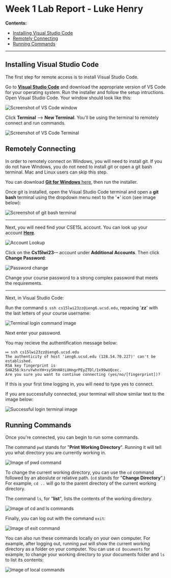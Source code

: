 # Week 1 Lab Report - Luke Henry
**Contents:**
- [Installing Visual Studio Code](https://lukehenry04.github.io/cse15l-lab-reports/Week1_Lab_Report.html?#installing-visual-studio-code)
- [Remotely Connecting](https://lukehenry04.github.io/cse15l-lab-reports/Week1_Lab_Report.html?#remotely-connecting)
- [Running Commands](https://lukehenry04.github.io/cse15l-lab-reports/Week1_Lab_Report.html?#running-commands)

***

## Installing Visual Studio Code
The first step for remote access is to install Visual Studio Code.

Go to **[Visual Studio Code](https://code.visualstudio.com)** and download the appropriate version of VS Code for your operating system. Run the installer and follow the setup intructions. Open Visual Studio Code. Your window should look like this:

![Screenshot of VS Code window](https://raw.githubusercontent.com/LukeHenry04/cse15l-lab-reports/main/VS_Code.png)

Click **Terminal** --> **New Terminal**. You'll be using the terminal to remotely connect and run commands.

![Screenshot of VS Code Terminal](https://raw.githubusercontent.com/LukeHenry04/cse15l-lab-reports/main/VS_CodeTerminal.png)

## Remotely Connecting
In order to remotely connect on Windows, you will need to install git. If you do not have Windows, you do not need to install git or open a git bash terminal. Mac and Linux users can skip this step.

You can download [**Git for Windows** here](https://gitforwindows.org/), then run the installer. 

Once git is installed, open the Visual Studio Code terminal and open a **git bash** terminal using the dropdown menu next to the '**+**' icon (see image below):

![Screenshot of git bash terminal](https://raw.githubusercontent.com/LukeHenry04/cse15l-lab-reports/main/VS_GitBash.png)

***

Next, you will need find your CSE15L account. You can look up your account [**Here**](https://sdacs.ucsd.edu/~icc/index.php).

![Account Lookup](https://raw.githubusercontent.com/LukeHenry04/cse15l-lab-reports/main/AccountLookup.png)

Click on the **Cs15lwi23--** account under **Additional Accounts**. Then click **Change Password**:

![Password change](https://raw.githubusercontent.com/LukeHenry04/cse15l-lab-reports/main/AccountPasswordChange.png)

Change your course password to a strong complex password that meets the requirements.

***
Next, in Visual Studio Code:

Run the command `$ ssh cs15lwi23zz@ieng6.ucsd.edu`, repacing '**zz**' with the last letters of your course username:

![Terminal login command image](https://raw.githubusercontent.com/LukeHenry04/cse15l-lab-reports/main/VS_RemoteLogin.png)

Next enter your password. 

You may recieve the authentification message below:
```
⤇ ssh cs15lwi23zz@ieng6.ucsd.edu
The authenticity of host 'ieng6.ucsd.edu (128.54.70.227)' can't be established.
RSA key fingerprint is SHA256:ksruYwhnYH+sySHnHAtLUHngrPEyZTDl/1x99wUQcec.
Are you sure you want to continue connecting (yes/no/[fingerprint])? 
```
If this is your first time logging in, you will need to type yes to connect.

If you are successfully connected, your terminal will show similar text to the image below:

![Successful login terminal image](https://raw.githubusercontent.com/LukeHenry04/cse15l-lab-reports/main/VS_RemoteLoginSuccess.png)

## Running Commands
Once you're connected, you can begin to run some commands.

The command `pwd` stands for "**Print Working Directory**". Running it will tell you what directory you are currently working in. 

![Image of pwd command](https://raw.githubusercontent.com/LukeHenry04/cse15l-lab-reports/main/VS_CommandPWD.png)

To change the current working directory, you can use the `cd` command followed by an aboslute or relative path. (`cd` stands for "**Change Directory**".) For example, `cd ..` will go to the parent directory of the current working directory.

The command `ls`, for "**list**", lists the contents of the working directory.

![Image of cd and ls commands](https://raw.githubusercontent.com/LukeHenry04/cse15l-lab-reports/main/VS_CommandCD_LS.png)

Finally, you can log out with the command `exit`:

![Image of exit command](https://raw.githubusercontent.com/LukeHenry04/cse15l-lab-reports/main/VS_CommandEXIT.png)

You can also run these commands locally on your own computer. For example, after logging out, running `pwd` will show the current working directory as a folder on your computer. You can use `cd Documents` for example, to change your working directory to your documents folder and `ls` to list its contents:

![Image of local commands](https://raw.githubusercontent.com/LukeHenry04/cse15l-lab-reports/main/VS_CommandLOCAL.png)




